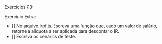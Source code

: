 Exercícios 7.3:


Exercício Extra:
- [] No arquivo irpf.js. Escreva uma função que, dado um valor de salário, retorne a alíquota a ser aplicada para descontar o IR.
- [] Escreva os cenários de teste.